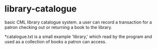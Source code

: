 # library-catalogue

basic CML library catalogue system. a user can record a transaction for a patron checking out or returning
a book to the library.

*catalogue.txt is a small example 'library,' which read by the program and used as a collection of books a patron can
access.

